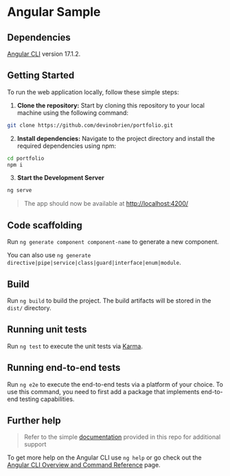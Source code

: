 # Angular Sample

## Dependencies

[Angular CLI](https://github.com/angular/angular-cli) version 17.1.2.

## Getting Started

To run the web application locally, follow these simple steps:

1. **Clone the repository:** Start by cloning this repository to your local machine using the following command:

```bash
git clone https://github.com/devinobrien/portfolio.git
```

2. **Install dependencies:** Navigate to the project directory and install the required dependencies using npm:

```bash
cd portfolio
npm i
```

3. **Start the Development Server**

```bash
ng serve
```

> The app should now be available at <http://localhost:4200/>

## Code scaffolding

Run `ng generate component component-name` to generate a new component.

You can also use `ng generate directive|pipe|service|class|guard|interface|enum|module`.

## Build

Run `ng build` to build the project. The build artifacts will be stored in the `dist/` directory.

## Running unit tests

Run `ng test` to execute the unit tests via [Karma](https://karma-runner.github.io).

## Running end-to-end tests

Run `ng e2e` to execute the end-to-end tests via a platform of your choice. To use this command, you need to first add a package that implements end-to-end testing capabilities.

## Further help

> Refer to the simple [documentation](DOCS.md) provided in this repo for additional support

To get more help on the Angular CLI use `ng help` or go check out the [Angular CLI Overview and Command Reference](https://angular.io/cli) page.
